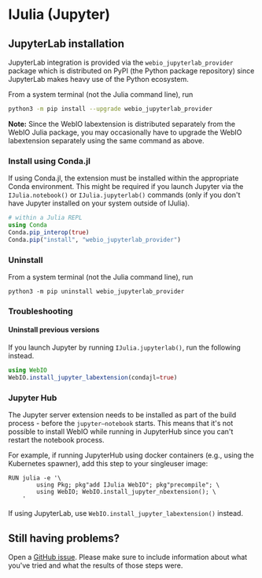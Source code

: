 # IJulia (Jupyter)

## JupyterLab installation

JupyterLab integration is provided via the `webio_jupyterlab_provider` package
which is distributed on PyPI (the Python package repository) since JupyterLab
makes heavy use of the Python ecosystem.

From a system terminal (not the Julia command line), run

```sh
python3 -m pip install --upgrade webio_jupyterlab_provider
```

**Note:** Since the WebIO labextension is distributed separately from the WebIO
Julia package, you may occasionally have to upgrade the WebIO labextension
separately using the same command as above.

### Install using Conda.jl

If using Conda.jl, the extension must be installed within the appropriate Conda
environment. This might be required if you launch Jupyter via the
`IJulia.notebook()` or `IJulia.jupyterlab()` commands (only if you don't have
Jupyter installed on your system outside of IJulia).

```julia
# within a Julia REPL
using Conda
Conda.pip_interop(true)
Conda.pip("install", "webio_jupyterlab_provider")
```

### Uninstall

From a system terminal (not the Julia command line), run

```
python3 -m pip uninstall webio_jupyterlab_provider
```

### Troubleshooting

#### Uninstall previous versions

If you launch Jupyter by running `IJulia.jupyterlab()`, run the following
instead.

```julia
using WebIO
WebIO.install_jupyter_labextension(condajl=true)
```

### Jupyter Hub

The Jupyter server extension needs to be installed as part of the build
process - before the `jupyter–notebook` starts. This means that it's not
possible to install WebIO while running in JupyterHub since you can't restart
the notebook process.

For example, if running JupyterHub using docker containers (e.g., using the
Kubernetes spawner), add this step to your singleuser image:

```
RUN julia -e '\
        using Pkg; pkg"add IJulia WebIO"; pkg"precompile"; \
        using WebIO; WebIO.install_jupyter_nbextension(); \
    '
```

If using JupyterLab, use `WebIO.install_jupyter_labextension()` instead.

## Still having problems?

Open a [GitHub issue](https://github.com/JuliaGizmos/WebIO.jl/issues/new).
Please make sure to include information about what you've tried and what the
results of those steps were.
